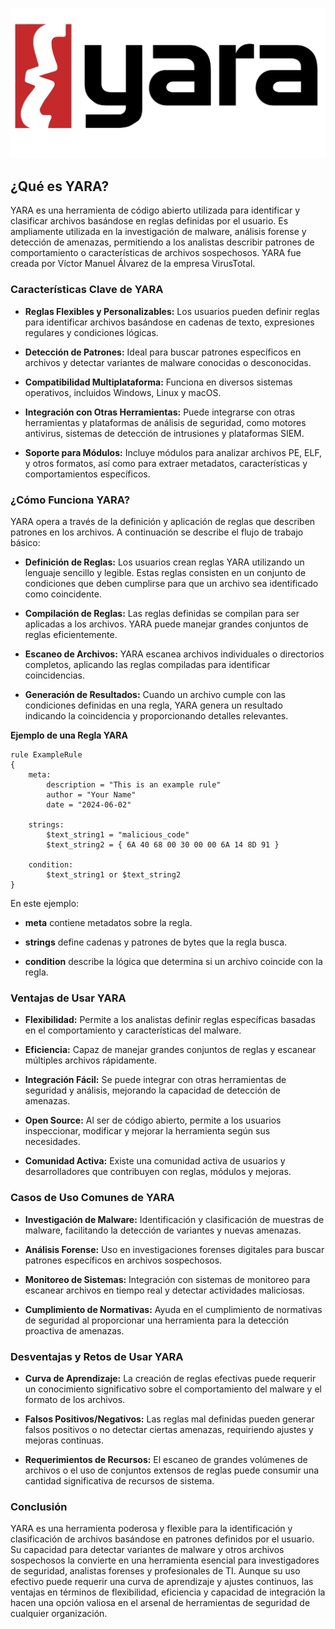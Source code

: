 ![yara](/img/yara.jpg)

## **¿Qué es YARA?**
YARA es una herramienta de código abierto utilizada para identificar y clasificar archivos basándose en reglas definidas por el usuario. Es ampliamente utilizada en la investigación de malware, análisis forense y detección de amenazas, permitiendo a los analistas describir patrones de comportamiento o características de archivos sospechosos. YARA fue creada por Víctor Manuel Álvarez de la empresa VirusTotal.

### **Características Clave de YARA**

- **Reglas Flexibles y Personalizables:** Los usuarios pueden definir reglas para identificar archivos basándose en cadenas de texto, expresiones regulares y condiciones lógicas.
  
- **Detección de Patrones:** Ideal para buscar patrones específicos en archivos y detectar variantes de malware conocidas o desconocidas.

- **Compatibilidad Multiplataforma:** Funciona en diversos sistemas operativos, incluidos Windows, Linux y macOS.

- **Integración con Otras Herramientas:** Puede integrarse con otras herramientas y plataformas de análisis de seguridad, como motores antivirus, sistemas de detección de intrusiones y plataformas SIEM.

- **Soporte para Módulos:** Incluye módulos para analizar archivos PE, ELF, y otros formatos, así como para extraer metadatos, características y comportamientos específicos.

### **¿Cómo Funciona YARA?**
YARA opera a través de la definición y aplicación de reglas que describen patrones en los archivos. A continuación se describe el flujo de trabajo básico:

- **Definición de Reglas:** Los usuarios crean reglas YARA utilizando un lenguaje sencillo y legible. Estas reglas consisten en un conjunto de condiciones que deben cumplirse para que un archivo sea identificado como coincidente.

- **Compilación de Reglas:** Las reglas definidas se compilan para ser aplicadas a los archivos. YARA puede manejar grandes conjuntos de reglas eficientemente.

- **Escaneo de Archivos:** YARA escanea archivos individuales o directorios completos, aplicando las reglas compiladas para identificar coincidencias.

- **Generación de Resultados:** Cuando un archivo cumple con las condiciones definidas en una regla, YARA genera un resultado indicando la coincidencia y proporcionando detalles relevantes.

**Ejemplo de una Regla YARA**

```
rule ExampleRule
{
    meta:
        description = "This is an example rule"
        author = "Your Name"
        date = "2024-06-02"

    strings:
        $text_string1 = "malicious_code"
        $text_string2 = { 6A 40 68 00 30 00 00 6A 14 8D 91 }

    condition:
        $text_string1 or $text_string2
}
```

En este ejemplo:

- **meta** contiene metadatos sobre la regla.

- **strings** define cadenas y patrones de bytes que la regla busca.

- **condition** describe la lógica que determina si un archivo coincide con la regla.

### **Ventajas de Usar YARA**

- **Flexibilidad:** Permite a los analistas definir reglas específicas basadas en el comportamiento y características del malware.

- **Eficiencia:** Capaz de manejar grandes conjuntos de reglas y escanear múltiples archivos rápidamente.

- **Integración Fácil:** Se puede integrar con otras herramientas de seguridad y análisis, mejorando la capacidad de detección de amenazas.

- **Open Source:** Al ser de código abierto, permite a los usuarios inspeccionar, modificar y mejorar la herramienta según sus necesidades.

- **Comunidad Activa:** Existe una comunidad activa de usuarios y desarrolladores que contribuyen con reglas, módulos y mejoras.

### **Casos de Uso Comunes de YARA**

- **Investigación de Malware:** Identificación y clasificación de muestras de malware, facilitando la detección de variantes y nuevas amenazas.

- **Análisis Forense:** Uso en investigaciones forenses digitales para buscar patrones específicos en archivos sospechosos.

- **Monitoreo de Sistemas:** Integración con sistemas de monitoreo para escanear archivos en tiempo real y detectar actividades maliciosas.

- **Cumplimiento de Normativas:** Ayuda en el cumplimiento de normativas de seguridad al proporcionar una herramienta para la detección proactiva de amenazas.

### **Desventajas y Retos de Usar YARA**

- **Curva de Aprendizaje:** La creación de reglas efectivas puede requerir un conocimiento significativo sobre el comportamiento del malware y el formato de los archivos.

- **Falsos Positivos/Negativos:** Las reglas mal definidas pueden generar falsos positivos o no detectar ciertas amenazas, requiriendo ajustes y mejoras continuas.

- **Requerimientos de Recursos:** El escaneo de grandes volúmenes de archivos o el uso de conjuntos extensos de reglas puede consumir una cantidad significativa de recursos de sistema.

### **Conclusión**
YARA es una herramienta poderosa y flexible para la identificación y clasificación de archivos basándose en patrones definidos por el usuario. Su capacidad para detectar variantes de malware y otros archivos sospechosos la convierte en una herramienta esencial para investigadores de seguridad, analistas forenses y profesionales de TI. Aunque su uso efectivo puede requerir una curva de aprendizaje y ajustes continuos, las ventajas en términos de flexibilidad, eficiencia y capacidad de integración la hacen una opción valiosa en el arsenal de herramientas de seguridad de cualquier organización.
